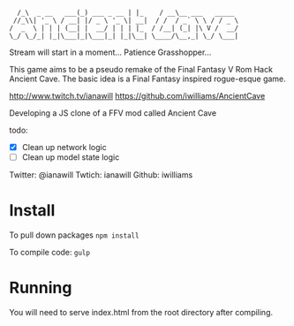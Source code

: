 ```
  /_\  _ __   ___(_) ___ _ __ | |_    / __\__ ___   _____
 //_\\| '_ \ / __| |/ _ \ '_ \| __|  / /  / _` \ \ / / _ \
/  _  \ | | | (__| |  __/ | | | |_  / /__| (_| |\ V /  __/
\_/ \_/_| |_|\___|_|\___|_| |_|\__| \____/\__,_| \_/ \___|
```

Stream will start in a moment... Patience Grasshopper...

This game aims to be a pseudo remake of the Final Fantasy V Rom Hack Ancient Cave. The basic idea is a Final Fantasy inspired rogue-esque game.

http://www.twitch.tv/ianawill
https://github.com/iwilliams/AncientCave

Developing a JS clone of a FFV mod called Ancient Cave

todo:
- [x] Clean up network logic
- [ ] Clean up model state logic

Twitter: @ianawill
Twtich:  ianawill
Github:  iwilliams

# Install
To pull down packages
`npm install`

To compile code:
`gulp`

# Running
You will need to serve index.html from the root directory after compiling.
